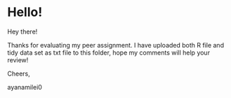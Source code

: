 Hello!
======================================
Hey there!

Thanks for evaluating my peer assignment. I have uploaded both R file and tidy data set as txt file to this folder, hope my comments will help your review!

Cheers,

ayanamilei0
